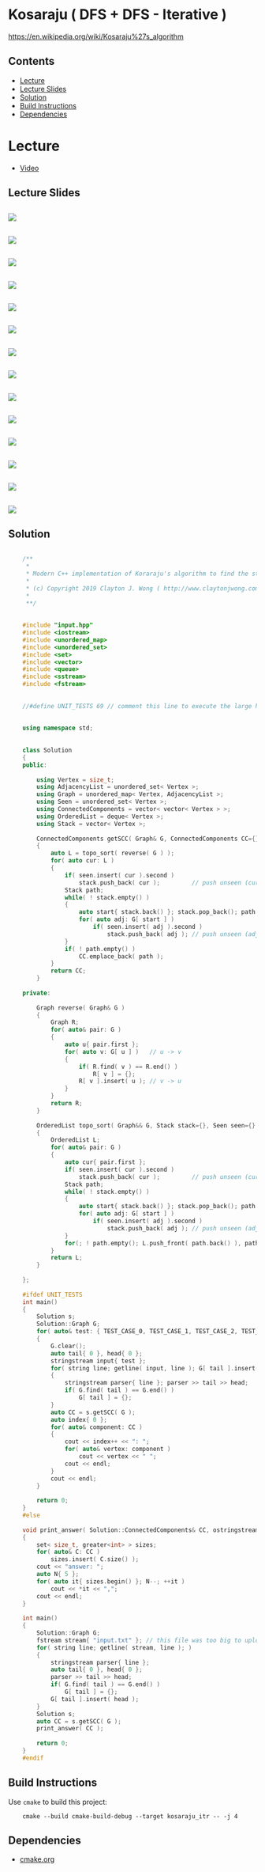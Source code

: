 # Kosaraju ( DFS + DFS - Iterative )
https://en.wikipedia.org/wiki/Kosaraju%27s_algorithm

## Contents
* [Lecture](#lecture)
* [Lecture Slides](#lecture-slides)
* [Solution](#solution)
* [Build Instructions](#build-instructions)
* [Dependencies](#dependencies)

# Lecture
* [Video](https://www.coursera.org/lecture/algorithms-graphs-data-structures/computing-strong-components-the-algorithm-rng2S)

## Lecture Slides
![](https://github.com/claytonjwong/Algorithms-Stanford/blob/master/course2/kosaraju_itr/documentation/scc_01.png)
---
![](https://github.com/claytonjwong/Algorithms-Stanford/blob/master/course2/kosaraju_itr/documentation/scc_02.png)
---
![](https://github.com/claytonjwong/Algorithms-Stanford/blob/master/course2/kosaraju_itr/documentation/scc_03.png)
---
![](https://github.com/claytonjwong/Algorithms-Stanford/blob/master/course2/kosaraju_itr/documentation/scc_04.png)
---
![](https://github.com/claytonjwong/Algorithms-Stanford/blob/master/course2/kosaraju_itr/documentation/scc_05.png)
---
![](https://github.com/claytonjwong/Algorithms-Stanford/blob/master/course2/kosaraju_itr/documentation/scc_06.png)
---
![](https://github.com/claytonjwong/Algorithms-Stanford/blob/master/course2/kosaraju_itr/documentation/scc_07.png)
---
![](https://github.com/claytonjwong/Algorithms-Stanford/blob/master/course2/kosaraju_itr/documentation/scc_08.png)
---
![](https://github.com/claytonjwong/Algorithms-Stanford/blob/master/course2/kosaraju_itr/documentation/scc_09.png)
---
![](https://github.com/claytonjwong/Algorithms-Stanford/blob/master/course2/kosaraju_itr/documentation/scc_10.png)
---
![](https://github.com/claytonjwong/Algorithms-Stanford/blob/master/course2/kosaraju_itr/documentation/scc_11.png)
---
![](https://github.com/claytonjwong/Algorithms-Stanford/blob/master/course2/kosaraju_itr/documentation/scc_12.png)
---
![](https://github.com/claytonjwong/Algorithms-Stanford/blob/master/course2/kosaraju_itr/documentation/scc_13.png)
---
![](https://github.com/claytonjwong/Algorithms-Stanford/blob/master/course2/kosaraju_itr/documentation/scc_14.png)
---

## Solution
```cpp

    /**
     *
     * Modern C++ implementation of Koraraju's algorithm to find the strongly connected components of a directed graph
     *
     * (c) Copyright 2019 Clayton J. Wong ( http://www.claytonjwong.com )
     *
     **/
    
    
    #include "input.hpp"
    #include <iostream>
    #include <unordered_map>
    #include <unordered_set>
    #include <set>
    #include <vector>
    #include <queue>
    #include <sstream>
    #include <fstream>
    
    
    //#define UNIT_TESTS 69 // comment this line to execute the large homework assignment instead of small unit tests
    
    
    using namespace std;
    
    
    class Solution
    {
    public:
    
        using Vertex = size_t;
        using AdjacencyList = unordered_set< Vertex >;
        using Graph = unordered_map< Vertex, AdjacencyList >;
        using Seen = unordered_set< Vertex >;
        using ConnectedComponents = vector< vector< Vertex > >;
        using OrderedList = deque< Vertex >;
        using Stack = vector< Vertex >;
    
        ConnectedComponents getSCC( Graph& G, ConnectedComponents CC={}, Stack stack={}, Seen seen={} )
        {
            auto L = topo_sort( reverse( G ) );
            for( auto cur: L )
            {
                if( seen.insert( cur ).second )
                    stack.push_back( cur );         // push unseen (cur)rent vertex onto the stack
                Stack path;
                while( ! stack.empty() )
                {
                    auto start{ stack.back() }; stack.pop_back(); path.push_back( start );
                    for( auto adj: G[ start ] )
                        if( seen.insert( adj ).second )
                            stack.push_back( adj ); // push unseen (adj)acent vertex onto the stack
                }
                if( ! path.empty() )
                    CC.emplace_back( path );
            }
            return CC;
        }
    
    private:
    
        Graph reverse( Graph& G )
        {
            Graph R;
            for( auto& pair: G )
            {
                auto u{ pair.first };
                for( auto v: G[ u ] )   // u -> v
                {
                    if( R.find( v ) == R.end() )
                        R[ v ] = {};
                    R[ v ].insert( u ); // v -> u
                }
            }
            return R;
        }
    
        OrderedList topo_sort( Graph&& G, Stack stack={}, Seen seen={} )
        {
            OrderedList L;
            for( auto& pair: G )
            {
                auto cur{ pair.first };
                if( seen.insert( cur ).second )
                    stack.push_back( cur );         // push unseen (cur)rent vertex onto the stack
                Stack path;
                while( ! stack.empty() )
                {
                    auto start{ stack.back() }; stack.pop_back(); path.push_back( start );
                    for( auto adj: G[ start ] )
                        if( seen.insert( adj ).second )
                            stack.push_back( adj ); // push unseen (adj)acent vertex onto the stack
                }
                for(; ! path.empty(); L.push_front( path.back() ), path.pop_back() );
            }
            return L;
        }
    
    };
    
    #ifdef UNIT_TESTS
    int main()
    {
        Solution s;
        Solution::Graph G;
        for( auto& test: { TEST_CASE_0, TEST_CASE_1, TEST_CASE_2, TEST_CASE_3, TEST_CASE_4, TEST_CASE_5, TEST_CASE_6, TEST_CASE_7 } )
        {
            G.clear();
            auto tail{ 0 }, head{ 0 };
            stringstream input{ test };
            for( string line; getline( input, line ); G[ tail ].insert( head ) )
            {
                stringstream parser{ line }; parser >> tail >> head;
                if( G.find( tail ) == G.end() )
                    G[ tail ] = {};
            }
            auto CC = s.getSCC( G );
            auto index{ 0 };
            for( auto& component: CC )
            {
                cout << index++ << ": ";
                for( auto& vertex: component )
                    cout << vertex << " ";
                cout << endl;
            }
            cout << endl;
        }
    
        return 0;
    }
    #else
    
    void print_answer( Solution::ConnectedComponents& CC, ostringstream stream=ostringstream() )
    {
        set< size_t, greater<int> > sizes;
        for( auto& C: CC )
            sizes.insert( C.size() );
        cout << "answer: ";
        auto N{ 5 };
        for( auto it{ sizes.begin() }; N--; ++it )
            cout << *it << ",";
        cout << endl;
    }
    
    int main()
    {
        Solution::Graph G;
        fstream stream{ "input.txt" }; // this file was too big to upload to github, so it is compressed as "input.txt.zip"
        for( string line; getline( stream, line ); )
        {
            stringstream parser{ line };
            auto tail{ 0 }, head{ 0 };
            parser >> tail >> head;
            if( G.find( tail ) == G.end() )
                G[ tail ] = {};
            G[ tail ].insert( head );
        }
        Solution s;
        auto CC = s.getSCC( G );
        print_answer( CC );
    
        return 0;
    }
    #endif

```

## Build Instructions
Use ```cmake``` to build this project:

```
    cmake --build cmake-build-debug --target kosaraju_itr -- -j 4
```

## Dependencies
* [cmake.org](https://cmake.org)
